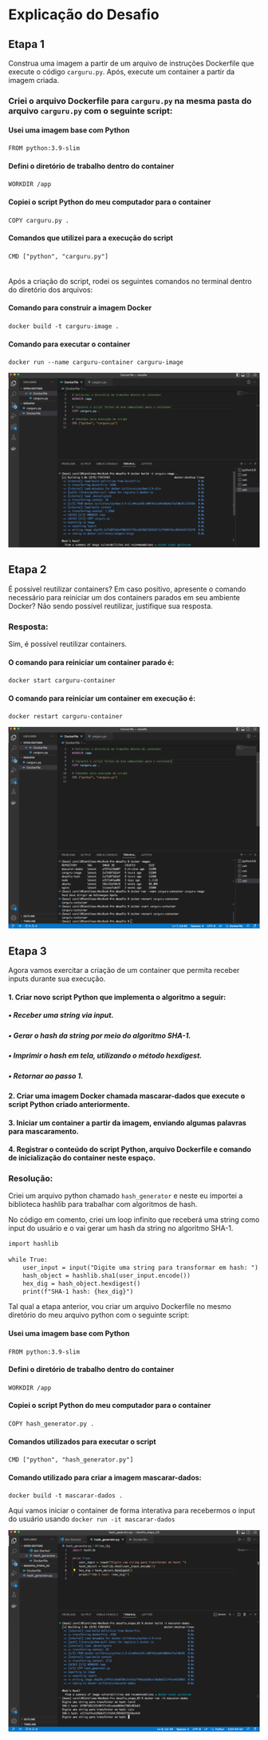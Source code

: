 # Explicação do Desafio 


## Etapa 1
Construa uma imagem a partir de um arquivo de instruções Dockerfile que execute o código `carguru.py`. Após, execute um container a partir da imagem criada.

### Criei o arquivo Dockerfile para `carguru.py` na mesma pasta do arquivo `carguru.py` com o seguinte script:

#### Usei uma imagem base com Python
`FROM python:3.9-slim`

#### Defini o diretório de trabalho dentro do container
`WORKDIR /app`

#### Copiei o script Python do meu computador para o container
`COPY carguru.py .`

#### Comandos que utilizei para a execução do script
`CMD ["python", "carguru.py"]`
</br>
</br>
</br>
Após a criação do script, rodei os seguintes comandos no terminal dentro do diretório dos arquivos:

#### Comando para construir a imagem Docker
`docker build -t carguru-image .`

#### Comando para executar o container
`docker run --name carguru-container carguru-image`

![Image](/sprint_04/Evidencias/imagem_01.png)

## Etapa 2
É possível reutilizar containers? Em caso positivo, apresente o comando necessário para reiniciar um dos containers parados em seu ambiente Docker? Não sendo possível reutilizar, justifique sua resposta.

### Resposta:
Sim, é possível reutilizar containers.

#### O comando para reiniciar um container parado é: 
`docker start carguru-container`
#### O comando para reiniciar um container em execução é:
`docker restart carguru-container`

![Image](/sprint_04/Evidencias/imagem_02.png)

## Etapa 3
Agora vamos exercitar a criação de um container que permita receber inputs durante sua execução.
#### 1. Criar novo script Python que implementa o algoritmo a seguir:
##### • Receber uma string via input.
##### • Gerar o hash da string por meio do algoritmo SHA-1.
##### • Imprimir o hash em tela, utilizando o método hexdigest.
##### • Retornar ao passo 1.

#### 2. Criar uma imagem Docker chamada mascarar-dados que execute o script Python criado anteriormente.

#### 3. Iniciar um container a partir da imagem, enviando algumas palavras para mascaramento.

#### 4. Registrar o conteúdo do script Python, arquivo Dockerfile e comando de inicialização do container neste espaço.

### Resolução:
Criei um arquivo python chamado `hash_generator` e neste eu importei a biblioteca hashlib para trabalhar com algoritmos de hash.

No código em comento, criei um loop infinito que receberá uma string como input do usuário e o vai gerar um hash da string no algoritmo SHA-1.

```
import hashlib

while True:
    user_input = input("Digite uma string para transformar em hash: ")
    hash_object = hashlib.sha1(user_input.encode())
    hex_dig = hash_object.hexdigest()
    print(f"SHA-1 hash: {hex_dig}")
```


Tal qual a etapa anterior, vou criar um arquivo Dockerfile no mesmo diretório do meu arquivo python com o seguinte script:

#### Usei uma imagem base com Python
`FROM python:3.9-slim`

#### Defini o diretório de trabalho dentro do container
`WORKDIR /app`

#### Copiei o script Python do meu computador para o container
`COPY hash_generator.py .`

#### Comandos utilizados para executar o script
`CMD ["python", "hash_generator.py"]` 

#### Comando utilizado para criar a imagem mascarar-dados:
`docker build -t mascarar-dados .`


Aqui vamos iniciar o container de forma interativa para recebermos o input do usuário usando 
`docker run -it mascarar-dados`

![Image](/sprint_04/Evidencias/imagem_03.png)
